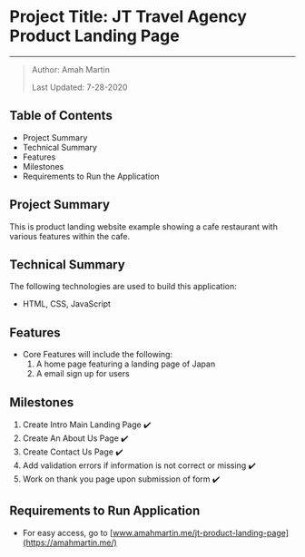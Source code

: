 # Project Title: JT Travel Agency Product Landing Page

***

> Author: Amah Martin
>
> Last Updated: 7-28-2020

## Table of Contents

* Project Summary
* Technical Summary
* Features
* Milestones
* Requirements to Run the Application

## Project Summary

This is product landing website example showing a cafe restaurant with various features within the cafe.

## Technical Summary

The following technologies are used to build this application:

* HTML, CSS, JavaScript

## Features

* Core Features will include the following\:
    1. A home page featuring a landing page of Japan
    2. A email sign up for users

## Milestones

1. Create Intro Main Landing Page ✔️
2. Create An About Us Page ✔️
3. Create Contact Us Page ✔️
4. Add validation errors if information is not correct or missing ✔️
5. Work on thank you page upon submission of form ✔️

## Requirements to Run Application

* For easy access, go to [www.amahmartin.me/jt-product-landing-page](https://amahmartin.me/)
